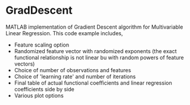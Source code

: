 # GradDescent
MATLAB implementation of Gradient Descent algorithm for Multivariable Linear Regression. 
This code example includes,
* Feature scaling option
* Randomized feature vector with randomized exponents (the exact functional relationship is not linear bu with random powers of feature vectors)
* Choice of number of observations and features
* Choice of 'learning rate' and number of iterations
* Final table of actual functional coefficients and linear regression coefficients side by side
* Various plot options
